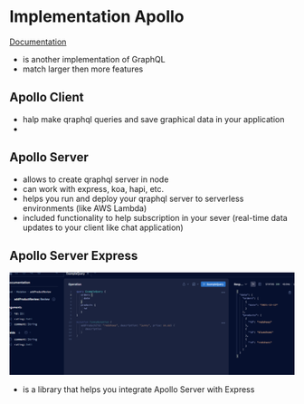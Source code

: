 # Implementation Apollo

[Documentation](https://www.apollographql.com/)

- is another implementation of GraphQL
- match larger then more features

## Apollo Client

- halp make qraphql queries and save graphical data in your application
-

## Apollo Server

- allows to create qraphql server in node
- can work with express, koa, hapi, etc.
- helps you run and deploy your qraphql server to serverless environments (like AWS Lambda)
- included functionality to help subscription in your sever (real-time data updates to your client like chat application)

## Apollo Server Express

![alt text](image.png)

- is a library that helps you integrate Apollo Server with Express
